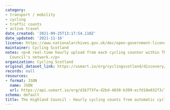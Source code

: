 ```yaml
---
category:
- transport / mobility
- cycling
- traffic counts
- active travel
date_created: '2021-09-25T13:17:54.110Z'
date_updated: '2021-11-16'
license: https://www.nationalarchives.gov.uk/doc/open-government-licence/version/3/
maintainer: Cycling Scotland
notes: <p>A real-time hourly upload from each cycling counter within The Highland
  Council's network.</p>
organization: Cycling Scotland
original_dataset_link: https://usmart.io/org/cyclingscotland/discovery/discovery-view-detail/c34d4636-7390-4a12-9e4f-01e7a88bd69a
records: null
resources:
- format: JSON
  name: JSON
  url: https://api.usmart.io/org/d1b773fa-d2bd-4830-b399-ecfd18e832f3/7ac87fa3-45e1-40eb-9274-13359c00f195/1/urql
schema: default
title: The Highland Council - Hourly cycling counts from automatic cycling counters
---
```

